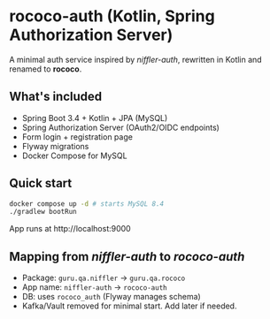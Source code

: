 # rococo-auth (Kotlin, Spring Authorization Server)

A minimal auth service inspired by *niffler-auth*, rewritten in Kotlin and renamed to **rococo**.

## What's included
- Spring Boot 3.4 + Kotlin + JPA (MySQL)
- Spring Authorization Server (OAuth2/OIDC endpoints)
- Form login + registration page
- Flyway migrations
- Docker Compose for MySQL

## Quick start
```bash
docker compose up -d # starts MySQL 8.4
./gradlew bootRun
```

App runs at http://localhost:9000

## Mapping from *niffler-auth* to *rococo-auth*
- Package: `guru.qa.niffler` -> `guru.qa.rococo`
- App name: `niffler-auth` -> `rococo-auth`
- DB: uses `rococo_auth` (Flyway manages schema)
- Kafka/Vault removed for minimal start. Add later if needed.
```